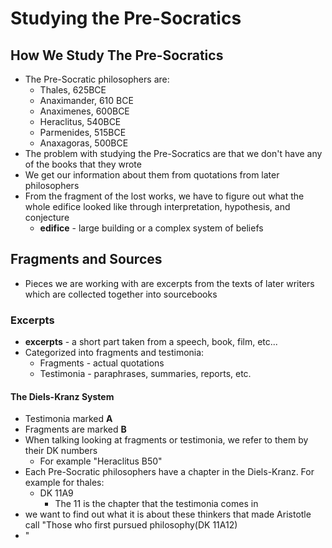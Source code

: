 # Studying the Pre-Socratics
## How We Study The Pre-Socratics
- The Pre-Socratic philosophers are:
	- Thales, 625BCE
	- Anaximander, 610 BCE
	- Anaximenes, 600BCE
	- Heraclitus, 540BCE
	- Parmenides, 515BCE
	- Anaxagoras, 500BCE
- The problem with studying the Pre-Socratics are that we don't have any of the books that they wrote
- We get our information about them from quotations from later philosophers
- From the fragment of the lost works, we have to figure out what the whole edifice looked like through interpretation, hypothesis, and conjecture
	- **edifice** - large building or a complex system of beliefs
## Fragments and Sources
- Pieces we are working with are excerpts from the texts of later writers which are collected together into sourcebooks
### Excerpts
- **excerpts** - a short part taken from a speech, book, film, etc...
- Categorized into fragments and testimonia:
	- Fragments - actual quotations 
	- Testimonia - paraphrases, summaries, reports, etc.
#### The Diels-Kranz System
- Testimonia marked **A**
- Fragments are marked **B**
- When talking looking at fragments or testimonia, we refer to them by their DK numbers
	- For example "Heraclitus B50"
- Each Pre-Socratic philosophers have a chapter in the Diels-Kranz. For example for thales:
	- DK 11A9
		- The 11 is the chapter that the testimonia comes in 
- we want to find out what it is about these thinkers that made Aristotle call "Those who first pursued philosophy(DK 11A12)
- "

